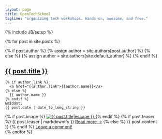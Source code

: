 ```yaml
---
layout: page
title: OpenTechSchool
tagline: "organizing tech workshops. Hands-on, awesome, and free."
---
```

{% include JB/setup %}

<div class="posts">
{% for post in site.posts %}

  {% if post.author %}
    {% assign author = site.authors[post.author] %}
  {% else %}
    {% assign author = site.authors[site.default_author] %}
  {% endif %}

  <h2 class="post_title">
    <span><a href="{{ BASE_PATH }}{{ post.url }}">{{ post.title }}</a></span>
  </h2>

  <span class="post_meta">

    {% if author.link %}
      <a href="{{author.link">{{author.name}}</a>
    {% else %}
      {{ author.name }} 
    {% endif %}
    &middot;    
    {{ post.date | date_to_long_string }}
  </span>

  <div class="post_content">
    {% if post.image %}
      <a class="header_image" href="{{ BASE_PATH }}{{ post.url }}">
        <img alt="{{ post.title|escape }}" src="{{ post.image }}" />
      </a>
    {% endif %}
    {% if post.teaser %}
      {{ post.teaser | markdownify }} 
      <a class="ots_action read_more" href="{{ BASE_PATH }}{{ post.url }}">Read&nbsp;more&nbsp;&#8594;</a>
    {% else %}
      {{ post.content }}
    {% endif %}
    <a class="comments_action" href="{{ BASE_PATH }}{{ post.url }}#disqus_thread">Leave a comment!</a>
  </div>
{% endfor %}
</div>

<script type="text/javascript">
  /* * * CONFIGURATION VARIABLES: EDIT BEFORE PASTING INTO YOUR WEBPAGE * * */
  var disqus_shortname = '{{ site.JB.comments.disqus.short_name }}'; 
  
  /* * * DON'T EDIT BELOW THIS LINE * * */
  (function () {
    var s = document.createElement('script'); s.async = true;
    s.type = 'text/javascript';
    s.src = 'http://' + disqus_shortname + '.disqus.com/count.js';
    (document.getElementsByTagName('HEAD')[0] || document.getElementsByTagName('BODY')[0]).appendChild(s);
  }());
</script>

